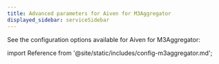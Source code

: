 ```yaml
---
title: Advanced parameters for Aiven for M3Aggregator
displayed_sidebar: serviceSidebar
---
```


See the configuration options available for
Aiven for M3Aggregator:

import Reference from '@site/static/includes/config-m3aggregator.md';

<Reference />
